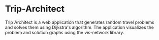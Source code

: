 # Trip-Architect
Trip Architect is a web application that generates random travel problems and solves them using Dijkstra's algorithm. The application visualizes the problem and solution graphs using the vis-network library.
